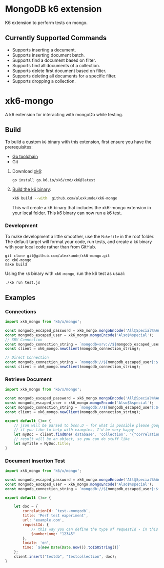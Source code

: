 # MongoDB k6 extension

K6 extension to perform tests on mongo.

## Currently Supported Commands

- Supports inserting a document.
- Supports inserting document batch.
- Supports find a document based on filter.
- Supports find all documents of a collection.
- Supports delete first document based on filter.
- Supports deleting all documents for a specific filter.
- Supports dropping a collection.

# xk6-mongo

A k6 extension for interacting with mongoDb while testing.

## Build

To build a custom `k6` binary with this extension, first ensure you have the prerequisites:

- [Go toolchain](https://go101.org/article/go-toolchain.html)
- Git

1. Download [xk6](https://github.com/grafana/xk6):

    ```bash
    go install go.k6.io/xk6/cmd/xk6@latest
    ```

2. [Build the k6 binary](https://github.com/grafana/xk6#command-usage):

    ```bash
    xk6 build --with  github.com/alexkunde/xk6-mongo
    ```

   This will create a k6 binary that includes the xk6-mongo extension in your local folder. This k6 binary can now run a k6 test.

### Development

To make development a little smoother, use the `Makefile` in the root folder. The default target will format your code, run tests, and create a `k6` binary with your local code rather than from GitHub.

```shell
git clone git@github.com/alexkunde/xk6-mongo.git
cd xk6-mongo
make build
```

Using the `k6` binary with `xk6-mongo`, run the k6 test as usual:

```bash
./k6 run test.js

```

## Examples

### Connections

```js
import xk6_mongo from 'k6/x/mongo';

const mongodb_escaped_password = xk6_mongo.mongoEncode('All@Special%%And$$Cool');
const mongodb_escaped_user = xk6_mongo.mongoEncode('Also$%special');
// SRV Connection
const mongodb_connection_string = `mongodb+srv://${mongodb_escaped_user}:${mongodb_escaped_password}@localhost:27017/db?authSource=admin`;
const client = xk6_mongo.newClient(mongodb_connection_string);

// Direct Connection
const mongodb_connection_string = `mongodb://${mongodb_escaped_user}:${mongodb_escaped_password}@localhost:27017/db?connect=direct`;
const client = xk6_mongo.newClient(mongodb_connection_string);
```

### Retrieve Document

```js
import xk6_mongo from 'k6/x/mongo';

const mongodb_escaped_password = xk6_mongo.mongoEncode('All@Special%%And$$Cool');
const mongodb_escaped_user = xk6_mongo.mongoEncode('Also$%special');
const mongodb_connection_string = `mongodb://${mongodb_escaped_user}:${mongodb_escaped_password}@localhost:27017/db?connect=direct`;
const client = xk6_mongo.newClient(mongodb_connection_string);

export default ()=> {
    // json will be parsed to bson.D - for what is possible please google
    // if you like to help with examples, I'd be very happy
    let myDoc = client.findOne('database', 'collection', '{"correlationId": "test--mongodb"}');
    // result will be an object, so you can do stuff like
    let myTitle = MyDoc.title;
}
```

### Document Insertion Test

```js
import xk6_mongo from 'k6/x/mongo';

const mongodb_escaped_password = xk6_mongo.mongoEncode('All@Special%%And$$Cool');
const mongodb_escaped_user = xk6_mongo.mongoEncode('Also$%special');
const mongodb_connection_string = `mongodb://${mongodb_escaped_user}:${mongodb_escaped_password}@localhost:27017/db?connect=direct`;

export default ()=> {

    let doc = {
        correlationId: `test--mongodb`,
        title: 'Perf test experiment',
        url: 'example.com',
        requestId: {
            // this way you can define the type of requestId - in this case Int64
            $numberLong: "12345"
        },
        locale: 'en',
        time: `${new Date(Date.now()).toISOString()}`
    };
    client.insert("testdb", "testcollection", doc);
}

```
